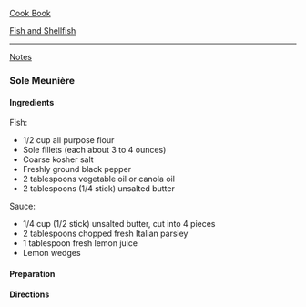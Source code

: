 [Cook Book](https://github.com/vmsmith/CookBook/blob/master/README.md)  

[Fish and Shellfish]()  

-----  

[Notes](https://github.com/vmsmith/CookBook/blob/master/notes.md)  

### Sole Meunière

#### Ingredients  

Fish:
* 1/2 cup all purpose flour
* Sole fillets (each about 3 to 4 ounces)
* Coarse kosher salt
* Freshly ground black pepper
* 2 tablespoons vegetable oil or canola oil
* 2 tablespoons (1/4 stick) unsalted butter

Sauce:  
* 1/4 cup (1/2 stick) unsalted butter, cut into 4 pieces
* 2 tablespoons chopped fresh Italian parsley
* 1 tablespoon fresh lemon juice
* Lemon wedges


#### Preparation  



#### Directions  
